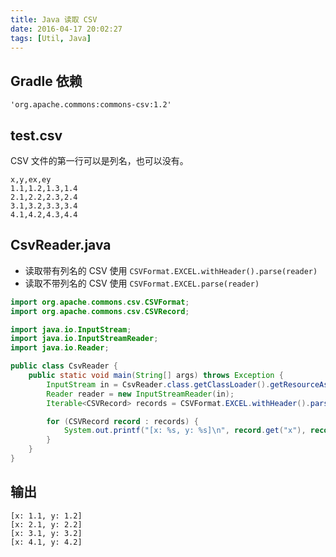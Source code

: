 ```yaml
---
title: Java 读取 CSV
date: 2016-04-17 20:02:27
tags: [Util, Java]
---
```


## Gradle 依赖
```
'org.apache.commons:commons-csv:1.2'
```

<!--more-->

## test.csv
CSV 文件的第一行可以是列名，也可以没有。

```
x,y,ex,ey
1.1,1.2,1.3,1.4
2.1,2.2,2.3,2.4
3.1,3.2,3.3,3.4
4.1,4.2,4.3,4.4
```

## CsvReader.java
* 读取带有列名的 CSV 使用 `CSVFormat.EXCEL.withHeader().parse(reader)`
* 读取不带列名的 CSV 使用 `CSVFormat.EXCEL.parse(reader)`

```java
import org.apache.commons.csv.CSVFormat;
import org.apache.commons.csv.CSVRecord;

import java.io.InputStream;
import java.io.InputStreamReader;
import java.io.Reader;

public class CsvReader {
    public static void main(String[] args) throws Exception {
        InputStream in = CsvReader.class.getClassLoader().getResourceAsStream("test.csv");
        Reader reader = new InputStreamReader(in);
        Iterable<CSVRecord> records = CSVFormat.EXCEL.withHeader().parse(reader);

        for (CSVRecord record : records) {
            System.out.printf("[x: %s, y: %s]\n", record.get("x"), record.get("y"));
        }
    }
}
```

## 输出
```
[x: 1.1, y: 1.2]
[x: 2.1, y: 2.2]
[x: 3.1, y: 3.2]
[x: 4.1, y: 4.2]
```
